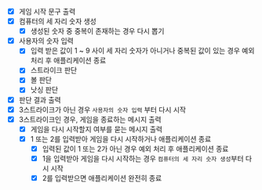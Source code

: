 - [x] 게임 시작 문구 출력
- [x] 컴퓨터의 세 자리 숫자 생성
  - [x] 생성된 숫자 중 중복이 존재하는 경우 다시 뽑기
- [x] 사용자의 숫자 입력
  - [x] 입력 받은 값이 1 ~ 9 사이 세 자리 숫자가 아니거나 중복된 값이 있는 경우 예외 처리 후 애플리케이션 종료
  - [x] 스트라이크 판단
  - [x] 볼 판단
  - [x] 낫싱 판단
- [x] 판단 결과 출력
- [x] 3스트라이크가 아닌 경우 `사용자의 숫자 입력` 부터 다시 시작
- [x] 3스트라이크인 경우, 게임을 종료하는 메시지 출력
  - [x] 게임을 다시 시작할지 여부를 묻는 메시지 출력
  - [x] 1 또는 2를 입력받아 게임을 다시 시작하거나 애플리케이션 종료
    - [x] 입력된 값이 1 또는 2가 아닌 경우 예외 처리 후 애플리케이션 종료
    - [x] 1을 입력받아 게임을 다시 시작하는 경우 `컴퓨터의 세 자리 숫자 생성`부터 다시 시작
    - [x] 2를 입력받으면 애플리케이션 완전히 종료
